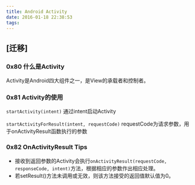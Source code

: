 ```yaml
---
title: Android Activity
date: 2016-01-18 22:38:53
tags:
---
```


## [迁移]

### 0x80 什么是Activity
Activity是Android四大组件之一，是View的承载者和控制者。

### 0x81 Activity的使用

`startActivity(intent)` 通过intent启动Activity

`startActivityForResult(intent, requestCode)` requestCode为请求参数，用于onActivityResult函数执行的参数

### 0x82 OnActivityResult Tips
* 接收到返回参数的Activity会执行`onActivityResult(requestCode, responseCode, intent)`方法，根据相应的参数作出相应处理。
* 若setResult()方法未调用或无效，则该方法接受的返回值默认值为0。
